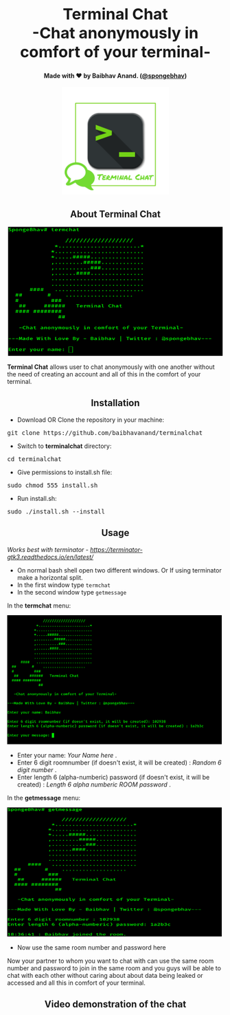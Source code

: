 <h1 align="center" style="font-size:36px;font-weight:bold;">
        Terminal Chat<br>
        -Chat anonymously in comfort of your terminal-
</h1>
<h4 align="center">
    <strong>Made with ❤️ by Baibhav Anand. (<a href='https://twitter.com/spongebhav' target="_blank">@spongebhav</a>)</strong>
</h4>

  <p align="center">
 <img src="images/terminalchat.png" width=250 height=250>
 </p>

<h2 align="center">
  <strong>About Terminal Chat</strong>
 </h2>
 
  <p align="center">
 <img src="images/termchat.png" height=300 width=500>
 </p>

**Terminal Chat** allows user to chat anonymously with one another without the need of creating an account and all of this in the comfort of your terminal.

<h2 align="center">
  <strong>Installation</strong>
 </h2>
 
 * Download OR Clone the repository in your machine:
<pre>git clone https://github.com/baibhavanand/terminalchat</pre>

* Switch to **terminalchat** directory:
<pre>cd terminalchat</pre>

* Give permissions to install.sh file:
<pre>sudo chmod 555 install.sh</pre>

* Run install.sh:
<pre>sudo ./install.sh --install</pre>



<h2 align="center">
  <strong>Usage</strong>
 </h2>
 
 *Works best with terminator - https://terminator-gtk3.readthedocs.io/en/latest/*
 
 * On normal bash shell open two different windows. Or If using terminator make a horizontal split.
 * In the first window type `termchat`
 * In the second window type `getmessage`
 
 In the **termchat** menu:
 <p align="left">
 <img src="images/termchatwindow.png" height=300 width=500>
 </p>
 
 * Enter your name: *Your Name here* .
 * Enter 6 digit roomnumber (if doesn't exist, it will be created) : *Random 6 digit number* .
 * Enter length 6 (alpha-numberic) password (if doesn't exist, it will be created) : *Length 6 alpha numberic ROOM password* .
 
 
 In the **getmessage** menu:

 <p align="left">
 <img src="images/getmessage.png" height=300 width=500>
 </p>
 
 * Now use the same room number and password here <br>
 
Now your partner to whom you want to chat with can use the same room number and password to join in the same room and you guys will be able to chat with each other without caring about about data being leaked or accessed and all this in comfort of your terminal.


<h2 align="center">
  <strong>Video demonstration of the chat</strong>
 </h2>
 
 
